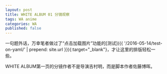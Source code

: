 ```yaml
---
layout: post
title: WHITE ALBUM 01 分镜观察
tags: WA anime
categories: WA
published: false
---
```

一句题外话，万幸笔者做过了“点击加载图片”功能的[测试]({{ '/2016-05-14/test-on-yaml/' | prepend: site.url }}){:target="_blank"}，才让这里的排版轻松一些。

WHITE ALBUM第一页的分镜作者不是导演吉村明，而是脚本作者佐藤博晖。

